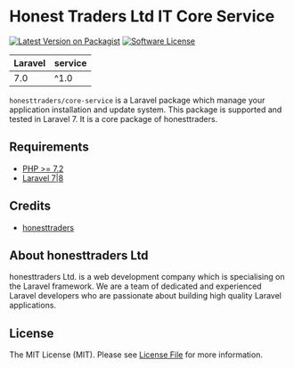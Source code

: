 # Honest Traders Ltd IT Core Service

[![Latest Version on Packagist](https://img.shields.io/packagist/v/spondonit/service.svg?style=flat-square)](https://packagist.org/packages/spondonit/service)
[![Software License](https://img.shields.io/badge/license-MIT-brightgreen.svg?style=flat-square)](LICENSE.md)

| **Laravel**  |  **service** |
|---|---|
| 7.0  | ^1.0 |

`honesttraders/core-service` is a Laravel package which manage your application installation and update system. This package is supported and tested in Laravel 7. It is a core package of honesttraders.

## Requirements
- [PHP >= 7.2](http://php.net/)
- [Laravel 7|8](https://github.com/laravel/framework)


## Credits

- [honesttraders](https://wwww.honesttradersltd.com)

## About honesttraders Ltd

honesttraders Ltd. is a web development company which is specialising on the Laravel framework.  We are a team of dedicated and experienced Laravel developers who are passionate about building high quality Laravel applications.


## License

The MIT License (MIT). Please see [License File](LICENSE.md) for more information.
